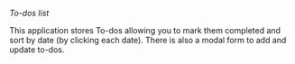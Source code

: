 *To-dos list*

This application stores To-dos allowing you to mark them completed and sort by date (by clicking each date). There is also a modal form to add and update to-dos.
